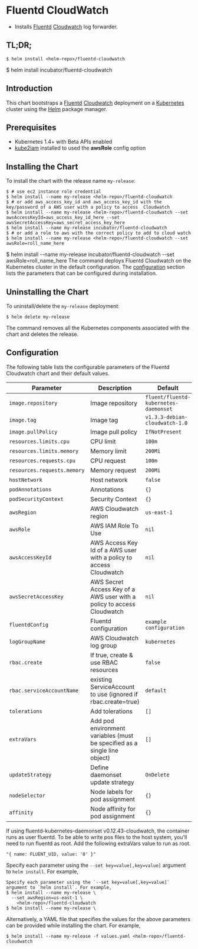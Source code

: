 # Fluentd CloudWatch

* Installs [Fluentd](https://www.fluentd.org/) [Cloudwatch](https://aws.amazon.com/cloudwatch/) log forwarder.

## TL;DR;

```console
$ helm install <helm-repo>/fluentd-cloudwatch
```

$ helm install incubator/fluentd-cloudwatch
## Introduction

This chart bootstraps a [Fluentd](https://www.fluentd.org/) [Cloudwatch](https://aws.amazon.com/cloudwatch/) deployment on a [Kubernetes](http://kubernetes.io) cluster using the [Helm](https://helm.sh) package manager.

## Prerequisites

- Kubernetes 1.4+ with Beta APIs enabled
- [kube2iam](../../stable/kube2iam) installed to used the **awsRole** config option

## Installing the Chart

To install the chart with the release name `my-release`:

```console
$ # use ec2 instance role credential
$ helm install --name my-release <helm-repo>/fluentd-cloudwatch
$ # or add aws_access_key_id and aws_access_key_id with the key/password of a AWS user with a policy to access  Cloudwatch
$ helm install --name my-release <helm-repo>/fluentd-cloudwatch --set awsAccessKeyId=aws_access_key_id_here --set awsSecretAccessKey=aws_secret_access_key_here
$ helm install --name my-release incubator/fluentd-cloudwatch
$ # or add a role to aws with the correct policy to add to cloud watch
$ helm install --name my-release <helm-repo>/fluentd-cloudwatch --set awsRole=roll_name_here
```

$ helm install --name my-release incubator/fluentd-cloudwatch --set awsRole=roll_name_here
The command deploys Fluentd Cloudwatch on the Kubernetes cluster in the default configuration. The [configuration](#configuration) section lists the parameters that can be configured during installation.

## Uninstalling the Chart

To uninstall/delete the `my-release` deployment:

```console
$ helm delete my-release
```

The command removes all the Kubernetes components associated with the chart and deletes the release.

## Configuration

The following table lists the configurable parameters of the Fluentd Cloudwatch chart and their default values.

| Parameter                          | Description                                                               | Default                               |
| ---------------------------- | ------------------------------------------------------------------------- | --------------------------------------|
| `image.repository`           | Image repository                                                          | `fluent/fluentd-kubernetes-daemonset` |
| `image.tag`                  | Image tag                                                                 | `v1.3.3-debian-cloudwatch-1.0`        |
| `image.pullPolicy`           | Image pull policy                                                         | `IfNotPresent`                        |
| `resources.limits.cpu`       | CPU limit                                                                 | `100m`                                |
| `resources.limits.memory`    | Memory limit                                                              | `200Mi`                               |
| `resources.requests.cpu`     | CPU request                                                               | `100m`                                |
| `resources.requests.memory`  | Memory request                                                            | `200Mi`                               |
| `hostNetwork`                | Host network                                                              | `false`                               |
| `podAnnotations`             | Annotations                                                               | `{}`                                  |
| `podSecurityContext`         | Security Context                                                          | `{}`                                  |
| `awsRegion`                  | AWS Cloudwatch region                                                     | `us-east-1`                           |
| `awsRole`                    | AWS IAM Role To Use                                                       | `nil`                                 |
| `awsAccessKeyId`             | AWS Access Key Id of a AWS user with a policy to access Cloudwatch        | `nil`                                 |
| `awsSecretAccessKey`         | AWS Secret Access Key of a AWS user with a policy to access Cloudwatch    | `nil`                                 |
| `fluentdConfig`              | Fluentd configuration                                                     | `example configuration`               |
| `logGroupName`               | AWS Cloudwatch log group                                                  | `kubernetes`                          |
| `rbac.create`                | If true, create & use RBAC resources                                      | `false`                               |
| `rbac.serviceAccountName`    | existing ServiceAccount to use (ignored if rbac.create=true)              | `default`                             |
| `tolerations`                | Add tolerations                                                           | `[]`                                  |
| `extraVars`                  | Add pod environment variables (must be specified as a single line object) | `[]`                                  |
| `updateStrategy`             | Define daemonset update strategy                                          | `OnDelete`                            |
| `nodeSelector`               | Node labels for pod assignment                                            | `{}`                                  |
| `affinity`                   | Node affinity for pod assignment                                          | `{}`                                  |

If using fluentd-kubernetes-daemonset v0.12.43-cloudwatch, the container runs as user fluentd. To be able to write pos files to the host system, you'll need to run fluentd as root. Add the following extraVars value to run as root.

```code
"{ name: FLUENT_UID, value: '0' }"
```

Specify each parameter using the `--set key=value[,key=value]` argument to `helm install`. For example,

```console
Specify each parameter using the `--set key=value[,key=value]` argument to `helm install`. For example,
$ helm install --name my-release \
  --set awsRegion=us-east-1 \
    <helm-repo>/fluentd-cloudwatch
$ helm install --name my-release \
```

Alternatively, a YAML file that specifies the values for the above parameters can be provided while installing the chart. For example,

```console
$ helm install --name my-release -f values.yaml <helm-repo>/fluentd-cloudwatch
```
